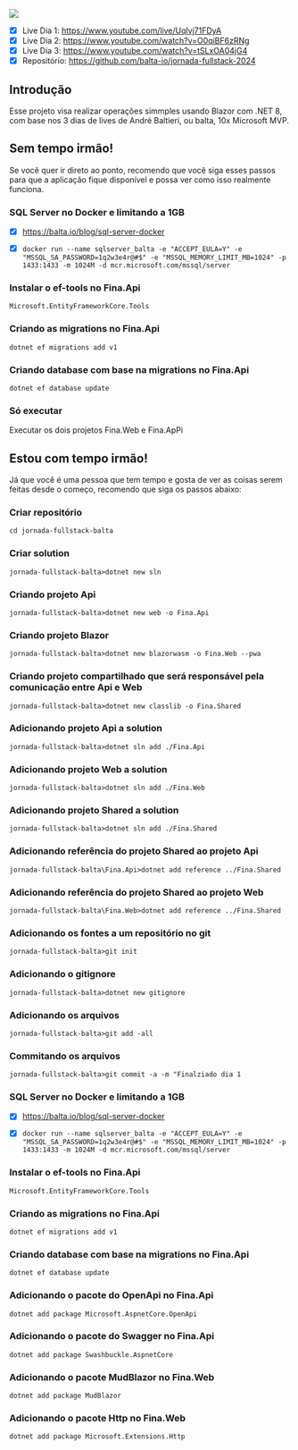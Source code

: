 ![](https://d335luupugsy2.cloudfront.net/cms/files/55993/1714398976/$e5d5hnqw2sh)

- [x] Live Dia 1: https://www.youtube.com/live/Uqlvj71FDyA
- [x] Live Dia 2: https://www.youtube.com/watch?v=O0qiBF6zRNg
- [x] Live Dia 3: https://www.youtube.com/watch?v=tSLxOA04jG4
- [x] Repositório: https://github.com/balta-io/jornada-fullstack-2024

## Introdução

Esse projeto visa realizar operações simmples usando Blazor com .NET 8, com base nos 3 dias de lives de André Baltieri, ou balta, 10x Microsoft MVP.

## Sem tempo irmão!

Se você quer ir direto ao ponto, recomendo que você siga esses passos para que a aplicação fique disponível e possa ver como isso realmente funciona.

### SQL Server no Docker e limitando a 1GB
- [x] https://balta.io/blog/sql-server-docker

- [x] ``docker run --name sqlserver_balta -e "ACCEPT_EULA=Y" -e "MSSQL_SA_PASSWORD=1q2w3e4r@#$" -e "MSSQL_MEMORY_LIMIT_MB=1024" -p 1433:1433 -m 1024M -d mcr.microsoft.com/mssql/server``

### Instalar o ef-tools no Fina.Api
``Microsoft.EntityFrameworkCore.Tools``

### Criando as migrations no Fina.Api
``dotnet ef migrations add v1``

### Criando database com base na migrations no Fina.Api
``dotnet ef database update``

### Só executar
Executar os dois projetos Fina.Web e Fina.ApPi

## Estou com tempo irmão!

Já que você é uma pessoa que tem tempo e gosta de ver as coisas serem feitas desde o começo, recomendo que siga os passos abaixo:

### Criar repositório
``cd jornada-fullstack-balta``

### Criar solution
``jornada-fullstack-balta>dotnet new sln``

### Criando projeto Api
``jornada-fullstack-balta>dotnet new web -o Fina.Api``

### Criando projeto Blazor
``jornada-fullstack-balta>dotnet new blazorwasm -o Fina.Web --pwa``

### Criando projeto compartilhado que será responsável pela comunicação entre Api e Web
``jornada-fullstack-balta>dotnet new classlib -o Fina.Shared``

### Adicionando projeto Api a solution
``jornada-fullstack-balta>dotnet sln add ./Fina.Api``

### Adicionando projeto Web a solution
``jornada-fullstack-balta>dotnet sln add ./Fina.Web``

### Adicionando projeto Shared a solution
``jornada-fullstack-balta>dotnet sln add ./Fina.Shared``

### Adicionando referência do projeto Shared ao projeto Api
``jornada-fullstack-balta\Fina.Api>dotnet add reference ../Fina.Shared``

### Adicionando referência do projeto Shared ao projeto Web
``jornada-fullstack-balta\Fina.Web>dotnet add reference ../Fina.Shared``

### Adicionando os fontes a um repositório no git
``jornada-fullstack-balta>git init``

### Adicionando o gitignore
``jornada-fullstack-balta>dotnet new gitignore``

### Adicionando os arquivos
``jornada-fullstack-balta>git add -all``

### Commitando os arquivos
``jornada-fullstack-balta>git commit -a -m "Finalziado dia 1``

### SQL Server no Docker e limitando a 1GB
- [x] https://balta.io/blog/sql-server-docker

- [x] ``docker run --name sqlserver_balta -e "ACCEPT_EULA=Y" -e "MSSQL_SA_PASSWORD=1q2w3e4r@#$" -e "MSSQL_MEMORY_LIMIT_MB=1024" -p 1433:1433 -m 1024M -d mcr.microsoft.com/mssql/server``

### Instalar o ef-tools no Fina.Api
``Microsoft.EntityFrameworkCore.Tools``

### Criando as migrations no Fina.Api
``dotnet ef migrations add v1``

### Criando database com base na migrations no Fina.Api
``dotnet ef database update``

### Adicionando o pacote do OpenApi no Fina.Api
``dotnet add package Microsoft.AspnetCore.OpenApi``

### Adicionando o pacote do Swagger no Fina.Api 
``dotnet add package Swashbuckle.AspnetCore``

### Adicionando o pacote MudBlazor no Fina.Web
``dotnet add package MudBlazor``

### Adicionando o pacote Http no Fina.Web
``dotnet add package Microsoft.Extensions.Http``
